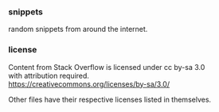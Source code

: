 ### snippets

random snippets from around the internet.


### license
Content from Stack Overflow is licensed under cc by-sa 3.0  
with attribution required.  
https://creativecommons.org/licenses/by-sa/3.0/

Other files have their respective licenses listed in themselves.